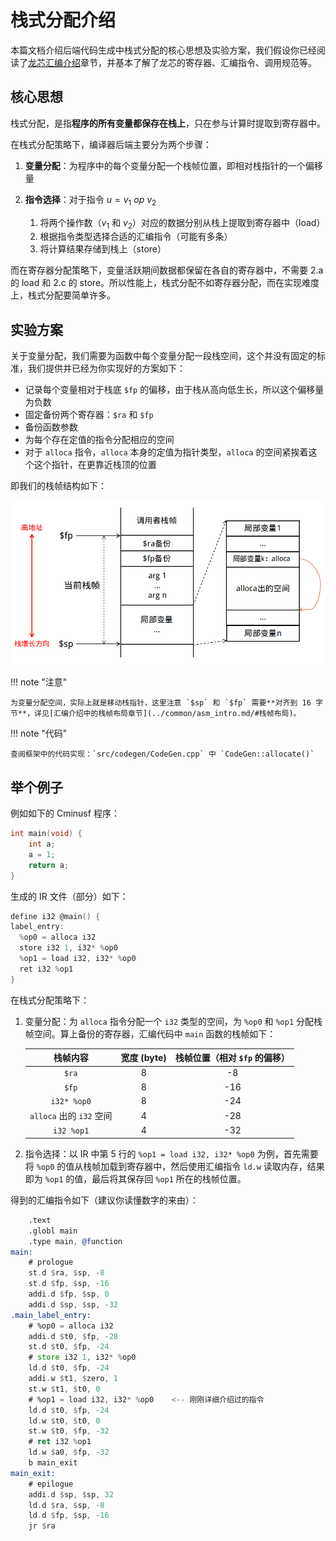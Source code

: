 # 栈式分配介绍

本篇文档介绍后端代码生成中栈式分配的核心思想及实验方案，我们假设你已经阅读了[龙芯汇编介绍](../common/asm_intro.md)章节，并基本了解了龙芯的寄存器、汇编指令、调用规范等。

## 核心思想

栈式分配，是指**程序的所有变量都保存在栈上**，只在参与计算时提取到寄存器中。

在栈式分配策略下，编译器后端主要分为两个步骤：

1. **变量分配**：为程序中的每个变量分配一个栈帧位置，即相对栈指针的一个偏移量

2. **指令选择**：对于指令 $u= v_1 \ op\ v_2$
   1. 将两个操作数（$v_1$ 和 $v_2$）对应的数据分别从栈上提取到寄存器中（load）
   2. 根据指令类型选择合适的汇编指令（可能有多条）
   3. 将计算结果存储到栈上（store）

而在寄存器分配策略下，变量活跃期间数据都保留在各自的寄存器中，不需要 2.a 的 load 和 2.c 的 store。所以性能上，栈式分配不如寄存器分配，而在实现难度上，栈式分配要简单许多。

## 实验方案

关于变量分配，我们需要为函数中每个变量分配一段栈空间，这个并没有固定的标准，我们提供并已经为你实现好的方案如下：

- 记录每个变量相对于栈底 `$fp` 的偏移，由于栈从高向低生长，所以这个偏移量为负数
- 固定备份两个寄存器：`$ra` 和 `$fp`
- 备份函数参数
- 为每个存在定值的指令分配相应的空间
- 对于 `alloca` 指令，`alloca` 本身的定值为指针类型，`alloca` 的空间紧挨着这个这个指针，在更靠近栈顶的位置

即我们的栈帧结构如下：

![](figs/stack-frame.png)

!!! note "注意"

    为变量分配空间，实际上就是移动栈指针，这里注意 `$sp` 和 `$fp` 需要**对齐到 16 字节**，详见[汇编介绍中的栈帧布局章节](../common/asm_intro.md/#栈帧布局)。

!!! note "代码"

    查阅框架中的代码实现：`src/codegen/CodeGen.cpp` 中 `CodeGen::allocate()`

## 举个例子

例如如下的 Cminusf 程序：

```c
int main(void) {
    int a;
    a = 1;
    return a;
}
```

生成的 IR 文件（部分）如下：

```c
define i32 @main() {
label_entry:
  %op0 = alloca i32
  store i32 1, i32* %op0
  %op1 = load i32, i32* %op0
  ret i32 %op1
}
```

在栈式分配策略下：

1. 变量分配：为 `alloca` 指令分配一个 `i32` 类型的空间，为 `%op0` 和 `%op1` 分配栈帧空间。算上备份的寄存器，汇编代码中 `main` 函数的栈帧如下：

   |         栈帧内容         | 宽度 (byte) | 栈帧位置（相对 `$fp` 的偏移） |
   | :----------------------: | :---------: | :---------------------------: |
   |          `$ra`           |      8      |              -8               |
   |          `$fp`           |      8      |              -16              |
   |       `i32* %op0`        |      8      |              -24              |
   | `alloca` 出的 `i32` 空间 |      4      |              -28              |
   |        `i32 %op1`        |      4      |              -32              |

2. 指令选择：以 IR 中第 5 行的 `%op1 = load i32, i32* %op0` 为例，首先需要将 `%op0` 的值从栈帧加载到寄存器中，然后使用汇编指令 `ld.w` 读取内存，结果即为 `%op1` 的值，最后将其保存回 `%op1` 所在的栈帧位置。

得到的汇编指令如下（建议你读懂数字的来由）：

```asm
	.text
	.globl main
	.type main, @function
main:
	# prologue
	st.d $ra, $sp, -8
	st.d $fp, $sp, -16
	addi.d $fp, $sp, 0
	addi.d $sp, $sp, -32
.main_label_entry:
	# %op0 = alloca i32
	addi.d $t0, $fp, -28
	st.d $t0, $fp, -24
	# store i32 1, i32* %op0
	ld.d $t0, $fp, -24
	addi.w $t1, $zero, 1
	st.w $t1, $t0, 0
	# %op1 = load i32, i32* %op0	<-- 刚刚详细介绍过的指令
	ld.d $t0, $fp, -24
	ld.w $t0, $t0, 0
	st.w $t0, $fp, -32
	# ret i32 %op1
	ld.w $a0, $fp, -32
	b main_exit
main_exit:
	# epilogue
	addi.d $sp, $sp, 32
	ld.d $ra, $sp, -8
	ld.d $fp, $sp, -16
	jr $ra
```
